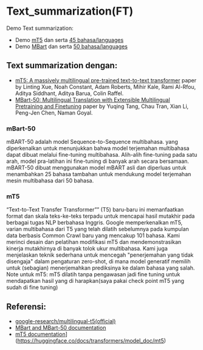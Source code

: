 # Text_summarization(FT)

Demo Text summarization:
- Demo [mT5](https://huggingface.co/spaces/Sultannn/Text_summarization_with-MT5) dan serta [45 bahasa/languages](https://huggingface.co/csebuetnlp/mT5_multilingual_XLSum#benchmarks) 
- Demo [MBart](https://huggingface.co/spaces/Sultannn/Text_summarization_with-MBART) dan serta [50 bahasa/languages](https://huggingface.co/facebook/mbart-large-50#languages-covered)  


## Text summarization dengan:
- [mT5: A massively multilingual pre-trained text-to-text transformer](https://arxiv.org/abs/2010.11934) paper by Linting Xue, Noah Constant, Adam Roberts, Mihir Kale, Rami Al-Rfou, Aditya Siddhant, Aditya Barua, Colin Raffel.
- [MBart-50: Multilingual Translation with Extensible Multilingual Pretraining and Finetuning](https://arxiv.org/abs/2008.00401) paper by Yuqing Tang, Chau Tran, Xian Li, Peng-Jen Chen, Naman Goyal. 

### mBart-50
mBART-50 adalah model Sequence-to-Sequence multibahasa. yang diperkenalkan untuk menunjukkan bahwa model terjemahan multibahasa dapat dibuat melalui fine-tuning multibahasa. Alih-alih fine-tuning pada satu arah, model pra-latihan ini fine-tuning di banyak arah secara bersamaan. mBART-50 dibuat menggunakan model mBART asli dan diperluas untuk menambahkan 25 bahasa tambahan untuk mendukung model terjemahan mesin multibahasa dari 50 bahasa.

### mT5
“Text-to-Text Transfer Transformer”” (T5) baru-baru ini memanfaatkan format dan skala teks-ke-teks terpadu untuk mencapai hasil mutakhir pada berbagai tugas NLP berbahasa Inggris. Google memperkenalkan mT5, varian multibahasa dari T5 yang telah dilatih sebelumnya pada kumpulan data berbasis Common Crawl baru yang mencakup 101 bahasa. Kami merinci desain dan pelatihan modifikasi mT5 dan mendemonstrasikan kinerja mutakhirnya di banyak tolok ukur multibahasa. Kami juga menjelaskan teknik sederhana untuk mencegah "penerjemahan yang tidak disengaja" dalam pengaturan zero-shot, di mana model generatif memilih untuk (sebagian) menerjemahkan prediksinya ke dalam bahasa yang salah.
Note untuk mT5: mT5 dilatih tanpa pengawasan jadi fine tuning untuk mendapatkan hasil yang di harapkan(saya pakai check point mT5 yang sudah di fine tuning) 

## Referensi:
 
- [google-research/multilingual-t5(official)](https://github.com/google-research/multilingual-t5)
- [MBart and MBart-50 documentation](https://huggingface.co/docs/transformers/model_doc/mbart)
- [mT5 documentation](official)](https://huggingface.co/docs/transformers/model_doc/mt5)
